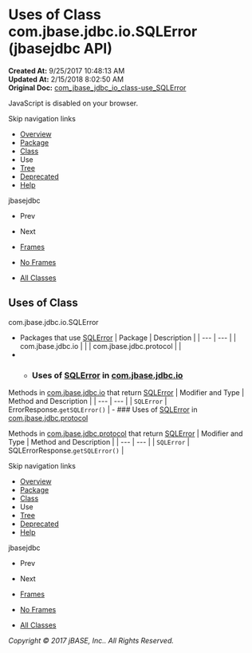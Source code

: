 # Uses of Class com.jbase.jdbc.io.SQLError (jbasejdbc   API)

**Created At:** 9/25/2017 10:48:13 AM  
**Updated At:** 2/15/2018 8:02:50 AM  
**Original Doc:** [com_jbase_jdbc_io_class-use_SQLError](https://docs.jbase.com/39235-class-use/com_jbase_jdbc_io_class-use_SQLError)  

<!--<br>    try {<br>        if (location.href.indexOf('is-external=true') == -1) {<br>            parent.document.title="Uses of Class com.jbase.jdbc.io.SQLError (jbasejdbc   API)";<br>        }<br>    }<br>    catch(err) {<br>    }<br>//-->
JavaScript is disabled on your browser.

Skip navigation links

- [Overview](../../../../../overview-summary.html)
- [Package](./../../com.jbase.jdbc.io-%28jbasejdbc---api%29)
- [Class](./../../sqlerror-%28jbasejdbc-api%29 "class in com.jbase.jdbc.io")
- Use
- [Tree](./../../com.jbase.jdbc.io-class-hierarchy-%28jbasejdbc---api%29)
- [Deprecated](../../../../../deprecated-list.html)
- [Help](../../../../../help-doc.html)


jbasejdbc <br>

- Prev
- Next


- [Frames](./.)
- [No Frames](./.)


- [All Classes](../../../../../allclasses-noframe.html)


<!--<br>  allClassesLink = document.getElementById("allclasses\_navbar\_top");<br>  if(window==top) {<br>    allClassesLink.style.display = "block";<br>  }<br>  else {<br>    allClassesLink.style.display = "none";<br>  }<br>  //-->

## Uses of Class
com.jbase.jdbc.io.SQLError

- Packages that use [SQLError](./../../sqlerror-%28jbasejdbc-api%29 "class in com.jbase.jdbc.io") | Package | Description |
| --- | --- |
| com.jbase.jdbc.io |   |
| com.jbase.jdbc.protocol |   |
- - ### Uses of [SQLError](./../../sqlerror-%28jbasejdbc-api%29 "class in com.jbase.jdbc.io") in [com.jbase.jdbc.io](./../../com.jbase.jdbc.io-%28jbasejdbc---api%29)


Methods in [com.jbase.jdbc.io](./../../com.jbase.jdbc.io-%28jbasejdbc---api%29) that return [SQLError](./../../sqlerror-%28jbasejdbc-api%29 "class in com.jbase.jdbc.io") | Modifier and Type | Method and Description |
| --- | --- |
| `SQLError` | ErrorResponse.`getSQLError()`  |
    - ### Uses of [SQLError](./../../sqlerror-%28jbasejdbc-api%29 "class in com.jbase.jdbc.io") in [com.jbase.jdbc.protocol](./../../../protocol/com.jbase.jdbc.protocol-%28jbasejdbc---api%29)


Methods in [com.jbase.jdbc.protocol](./../../../protocol/com.jbase.jdbc.protocol-%28jbasejdbc---api%29) that return [SQLError](./../../sqlerror-%28jbasejdbc-api%29 "class in com.jbase.jdbc.io") | Modifier and Type | Method and Description |
| --- | --- |
| `SQLError` | SQLErrorResponse.`getSQLError()`  |

Skip navigation links

- [Overview](../../../../../overview-summary.html)
- [Package](./../../com.jbase.jdbc.io-%28jbasejdbc---api%29)
- [Class](./../../sqlerror-%28jbasejdbc-api%29 "class in com.jbase.jdbc.io")
- Use
- [Tree](./../../com.jbase.jdbc.io-class-hierarchy-%28jbasejdbc---api%29)
- [Deprecated](../../../../../deprecated-list.html)
- [Help](../../../../../help-doc.html)


jbasejdbc <br>

- Prev
- Next


- [Frames](./.)
- [No Frames](./.)


- [All Classes](../../../../../allclasses-noframe.html)


<!--<br>  allClassesLink = document.getElementById("allclasses\_navbar\_bottom");<br>  if(window==top) {<br>    allClassesLink.style.display = "block";<br>  }<br>  else {<br>    allClassesLink.style.display = "none";<br>  }<br>  //-->

*Copyright © 2017 jBASE, Inc.. All Rights Reserved.*
